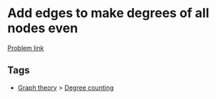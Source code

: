 # Add edges to make degrees of all nodes even

[Problem link](https://leetcode.com/problems/add-edges-to-make-degrees-of-all-nodes-even/)

## Tags

* [Graph theory](/README.md#Graph_theory) > [Degree counting](/README.md#Graph_theory-Degree_counting)
